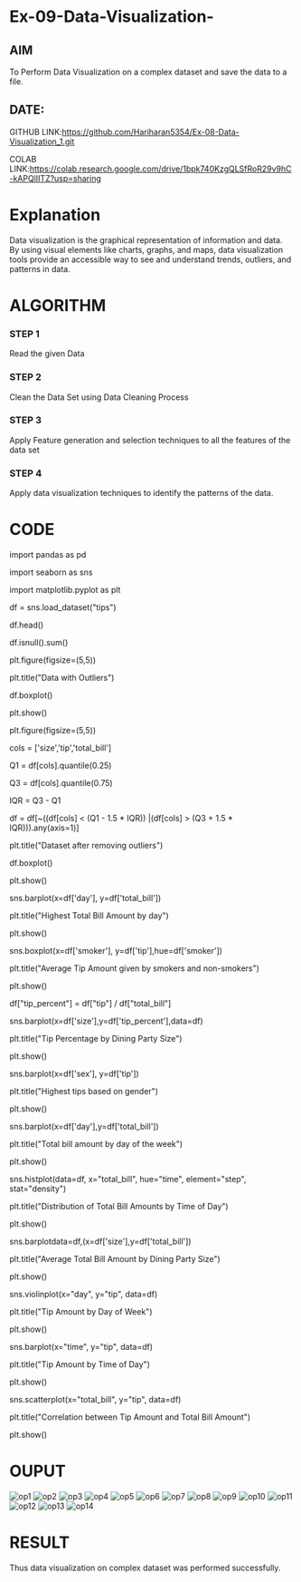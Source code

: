# Ex-09-Data-Visualization-

## AIM
To Perform Data Visualization on a complex dataset and save the data to a file. 

## DATE:

GITHUB LINK:https://github.com/Hariharan5354/Ex-08-Data-Visualization_1.git

COLAB LINK:https://colab.research.google.com/drive/1bpk740KzgQLSfRoR29v9hC-kAPQlIITZ?usp=sharing

# Explanation
Data visualization is the graphical representation of information and data. By using visual elements like charts, graphs, and maps, data visualization tools provide an accessible way to see and understand trends, outliers, and patterns in data.

# ALGORITHM
### STEP 1
Read the given Data
### STEP 2
Clean the Data Set using Data Cleaning Process
### STEP 3
Apply Feature generation and selection techniques to all the features of the data set
### STEP 4
Apply data visualization techniques to identify the patterns of the data.


# CODE

import pandas as pd

import seaborn as sns

import matplotlib.pyplot as plt

df = sns.load_dataset("tips")

df.head()

df.isnull().sum()

plt.figure(figsize=(5,5))

plt.title("Data with Outliers")

df.boxplot()

plt.show()

plt.figure(figsize=(5,5))

cols = ['size','tip','total_bill']

Q1 = df[cols].quantile(0.25)

Q3 = df[cols].quantile(0.75)

IQR = Q3 - Q1

df = df[~((df[cols] < (Q1 - 1.5 * IQR)) |(df[cols] > (Q3 + 1.5 * IQR))).any(axis=1)]

plt.title("Dataset after removing outliers")

df.boxplot()

plt.show()

sns.barplot(x=df['day'], y=df['total_bill'])

plt.title("Highest Total Bill Amount by day")

plt.show()

sns.boxplot(x=df['smoker'], y=df['tip'],hue=df['smoker'])

plt.title("Average Tip Amount given by smokers and non-smokers")

plt.show()

df["tip_percent"] = df["tip"] / df["total_bill"]

sns.barplot(x=df['size'],y=df['tip_percent'],data=df)

plt.title("Tip Percentage by Dining Party Size")

plt.show()


sns.barplot(x=df['sex'], y=df['tip'])

plt.title("Highest tips based on gender")

plt.show()

sns.barplot(x=df['day'],y=df['total_bill'])


plt.title("Total bill amount by day of the week")

plt.show()

sns.histplot(data=df, x="total_bill", hue="time", element="step", stat="density")

plt.title("Distribution of Total Bill Amounts by Time of Day")

plt.show()

sns.barplotdata=df,(x=df['size'],y=df['total_bill'])

plt.title("Average Total Bill Amount by Dining Party Size")

plt.show()

sns.violinplot(x="day", y="tip", data=df)

plt.title("Tip Amount by Day of Week")

plt.show()

sns.barplot(x="time", y="tip", data=df)


plt.title("Tip Amount by Time of Day")

plt.show()

sns.scatterplot(x="total_bill", y="tip", data=df)

plt.title("Correlation between Tip Amount and Total Bill Amount")

plt.show()




# OUPUT

![op1](https://github.com/Thirisaa/Ex-08-Data-Visualization_1/assets/112301582/16739396-95f5-4718-a12e-880819742785)
![op2](https://github.com/Thirisaa/Ex-08-Data-Visualization_1/assets/112301582/dae48bff-8de6-4e08-84dd-61e4f14a7eb0)
![op3](https://github.com/Thirisaa/Ex-08-Data-Visualization_1/assets/112301582/7ba5c454-d644-4cf0-b411-7b5e0485c846)
![op4](https://github.com/Thirisaa/Ex-08-Data-Visualization_1/assets/112301582/96d1bb76-d76f-42e5-b08d-dc0e4a031048)
![op5](https://github.com/Thirisaa/Ex-08-Data-Visualization_1/assets/112301582/94d2c80e-a80e-438c-b6ec-ae417e02ba75)
![op6](https://github.com/Thirisaa/Ex-08-Data-Visualization_1/assets/112301582/c7bf9439-1e14-4279-805b-5c0815d37e01)
![op7](https://github.com/Thirisaa/Ex-08-Data-Visualization_1/assets/112301582/cf98f293-f141-4ac1-9fa2-f553293e4e42)
![op8](https://github.com/Thirisaa/Ex-08-Data-Visualization_1/assets/112301582/fbfb11e2-74ea-459d-b52e-be7932245d6a)
![op9](https://github.com/Thirisaa/Ex-08-Data-Visualization_1/assets/112301582/bcc40e04-5014-4b97-b813-c4b0d06cd863)
![op10](https://github.com/Thirisaa/Ex-08-Data-Visualization_1/assets/112301582/ad6fd5d5-3925-4e69-befc-038259e853ba)
![op11](https://github.com/Thirisaa/Ex-08-Data-Visualization_1/assets/112301582/2697bfcf-34d0-4787-a5f5-96303553c79d)
![op12](https://github.com/Thirisaa/Ex-08-Data-Visualization_1/assets/112301582/a2cfca9c-939f-48ed-8949-e546680bf70c)
![op13](https://github.com/Thirisaa/Ex-08-Data-Visualization_1/assets/112301582/c0900349-72fc-49bf-88a2-93aa308add2f)
![op14](https://github.com/Thirisaa/Ex-08-Data-Visualization_1/assets/112301582/10848604-6780-4307-addc-83f59f3ea702)

# RESULT
Thus data visualization on complex dataset was performed successfully.
